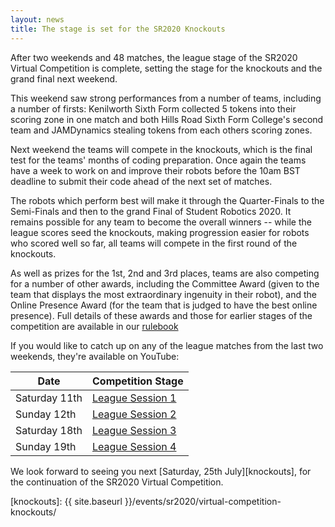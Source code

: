 ```yaml
---
layout: news
title: The stage is set for the SR2020 Knockouts
---
```


After two weekends and 48 matches, the league stage of the SR2020 Virtual
Competition is complete, setting the stage for the knockouts and the grand final
next weekend.

This weekend saw strong performances from a number of teams, including a number
of firsts: Kenilworth Sixth Form collected 5 tokens into their scoring zone in
one match and both Hills Road Sixth Form College's second team and JAMDynamics
stealing tokens from each others scoring zones.

Next weekend the teams will compete in the knockouts, which is the final test
for the teams' months of coding preparation. Once again the teams have a week to
work on and improve their robots before the 10am BST deadline to submit their
code ahead of the next set of matches.

The robots which perform best will make it through the Quarter-Finals to the
Semi-Finals and then to the grand Final of Student Robotics 2020. It remains
possible for any team to become the overall winners -- while the league scores
seed the knockouts, making progression easier for robots who scored well so far,
all teams will compete in the first round of the knockouts.

As well as prizes for the 1st, 2nd and 3rd places, teams are also competing
for a number of other awards, including the Committee Award (given to the team
that displays the most extraordinary ingenuity in their robot), and the Online
Presence Award (for the team that is judged to have the best online presence).
Full details of these awards and those for earlier stages of the competition are
available in our [rulebook](https://studentrobotics.org/docs/resources/2020/rulebook.pdf)

If you would like to catch up on any of the league matches from the last two
weekends, they're available on YouTube:

| Date          | Competition Stage                                |
|---------------|--------------------------------------------------|
| Saturday 11th | [League Session 1](https://youtu.be/xLL7SoQywf4) |
| Sunday 12th   | [League Session 2](https://youtu.be/7JoW4zXSeZE) |
| Saturday 18th | [League Session 3](https://youtu.be/symUE1E4niI) |
| Sunday 19th   | [League Session 4](https://youtu.be/Y4h5P47j8jM) |

We look forward to seeing you next [Saturday, 25th July][knockouts], for the
continuation of the SR2020 Virtual Competition.

[knockouts]: {{ site.baseurl }}/events/sr2020/virtual-competition-knockouts/
